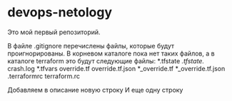 # devops-netology
Это мой первый репозиторий.

В файле .gitignore перечислены файлы, которые будут проигнорированы. В корневом каталоге пока нет таких файлов, а в каталоге terraform это будут следующие файлы:
*.tfstate
*.tfstate.*
crash.log
*.tfvars
override.tf
override.tf.json
*_override.tf
*_override.tf.json
.terraformrc
terraform.rc

Добавляем в описание новую строку
И еще одну строку